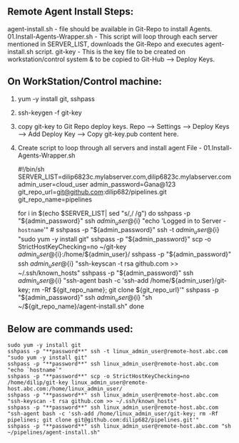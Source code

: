 Remote Agent Install Steps:
------------------------------
agent-install.sh - file should be available in Git-Repo to install Agents. 
01.Install-Agents-Wrapper.sh - This script will loop through each server mentioned in SERVER_LIST, downloads the Git-Repo and executes agent-install.sh script.
git-key - This is the key file to be created on workstation/control system & to be copied to Git-Hub --> Deploy Keys.

On WorkStation/Control machine:
------------------------------
1. yum -y install git, sshpass
2. ssh-keygen -f git-key
3. copy git-key to Git Repo deploy keys. Repo --> Settings --> Deploy Keys --> Add Deploy Key --> Copy git-key.pub content here.

4. Create script to loop through all servers and install agent
File - 01.Install-Agents-Wrapper.sh

	#!/bin/sh
	SERVER_LIST=dilip6823c.mylabserver.com,dilip6823c.mylabserver.com
	admin_user=cloud_user
	admin_password=Gana@123
	git_repo_url=git@github.com:dilip682/pipelines.git
	git_repo_name=pipelines

	  for i in $(echo $SERVER_LIST| sed "s/,/ /g")
	  do
	    sshpass -p "${admin_password}" ssh ${admin_user}@${i} "echo 'Logged in to Server - `hostname`'"
		# sshpass -p "${admin_password}" ssh -t ${admin_user}@${i} "sudo yum -y install git"
		sshpass -p "${admin_password}" scp -o StrictHostKeyChecking=no ~/git-key ${admin_user}@${i}:/home/${admin_user}/
		sshpass -p "${admin_password}" ssh ${admin_user}@${i} "ssh-keyscan -t rsa github.com >> ~/.ssh/known_hosts"
		sshpass -p "${admin_password}" ssh ${admin_user}@${i} "ssh-agent bash -c 'ssh-add /home/${admin_user}/git-key; rm -Rf ${git_repo_name}; git clone ${git_repo_url}'"
		sshpass -p "${admin_password}" ssh ${admin_user}@${i} "sh ~/${git_repo_name}/agent-install.sh"
	  done

Below are commands used:
------------------------------

	sudo yum -y install git 
	sshpass -p "**password**" ssh -t linux_admin_user@remote-host.abc.com "sudo yum -y install git"
	sshpass -p "**password**" ssh linux_admin_user@remote-host.abc.com "echo `hostname`"
	sshpass -p "**password**" scp -o StrictHostKeyChecking=no /home/dilip/git-key linux_admin_user@remote-host.abc.com:/home/linux_admin_user/
	sshpass -p "**password**" ssh linux_admin_user@remote-host.abc.com "ssh-keyscan -t rsa github.com >> ~/.ssh/known_hosts"
	sshpass -p "**password**" ssh linux_admin_user@remote-host.abc.com "ssh-agent bash -c 'ssh-add /home/linux_admin_user/git-key; rm -Rf pipelines; git clone git@github.com:dilip682/pipelines.git'"
	sshpass -p "**password**" ssh linux_admin_user@remote-host.abc.com "sh ~/pipelines/agent-install.sh"
